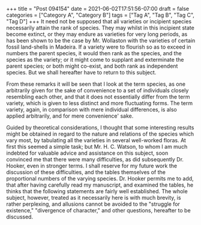 +++
title = "Post 094154"
date = 2021-06-02T17:51:56-07:00
draft = false
categories = ["Category A", "Category B"]
tags = ["Tag A", "Tag B", "Tag C", "Tag D"]
+++
It need not be supposed that all varieties or incipient species necessarily attain the rank of species. They may whilst in this incipient state become extinct, or they may endure as varieties for very long periods, as has been shown to be the case by Mr. Wollaston with the varieties of certain fossil land-shells in Madeira. If a variety were to flourish so as to exceed in numbers the parent species, it would then rank as the species, and the species as the variety; or it might come to supplant and exterminate the parent species; or both might co-exist, and both rank as independent species. But we shall hereafter have to return to this subject.

From these remarks it will be seen that I look at the term species, as one arbitrarily given for the sake of convenience to a set of individuals closely resembling each other, and that it does not essentially differ from the term variety, which is given to less distinct and more fluctuating forms. The term variety, again, in comparison with mere individual differences, is also applied arbitrarily, and for mere convenience' sake.

Guided by theoretical considerations, I thought that some interesting results might be obtained in regard to the nature and relations of the species which vary most, by tabulating all the varieties in several well-worked floras. At first this seemed a simple task; but Mr. H. C. Watson, to whom I am much indebted for valuable advice and assistance on this subject, soon convinced me that there were many difficulties, as did subsequently Dr. Hooker, even in stronger terms. I shall reserve for my future work the discussion of these difficulties, and the tables themselves of the proportional numbers of the varying species. Dr. Hooker permits me to add, that after having carefully read my manuscript, and examined the tables, he thinks that the following statements are fairly well established. The whole subject, however, treated as it necessarily here is with much brevity, is rather perplexing, and allusions cannot be avoided to the "struggle for existence," "divergence of character," and other questions, hereafter to be discussed.

